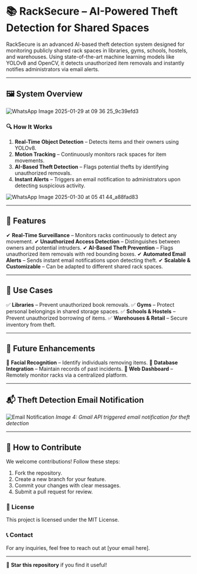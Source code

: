 # 📚 RackSecure – AI-Powered Theft Detection for Shared Spaces

RackSecure is an advanced AI-based theft detection system designed for monitoring publicly shared rack spaces in libraries, gyms, schools, hostels, and warehouses. Using state-of-the-art machine learning models like YOLOv8 and OpenCV, it detects unauthorized item removals and instantly notifies administrators via email alerts.

---

## 🖼 System Overview


![WhatsApp Image 2025-01-29 at 09 36 25_9c39efd3](https://github.com/user-attachments/assets/dc0b75c2-9af0-4ca5-ac5d-83e40bab6fce)

### 🔍 How It Works
1. **Real-Time Object Detection** – Detects items and their owners using YOLOv8.
2. **Motion Tracking** – Continuously monitors rack spaces for item movements.
3. **AI-Based Theft Detection** – Flags potential thefts by identifying unauthorized removals.
4. **Instant Alerts** – Triggers an email notification to administrators upon detecting suspicious activity.

![WhatsApp Image 2025-01-30 at 05 41 44_a88fad83](https://github.com/user-attachments/assets/6ecccf47-9607-4a40-89c0-c6d5854b4c1b)

---

## 🚀 Features
✔ **Real-Time Surveillance** – Monitors racks continuously to detect any movement.
✔ **Unauthorized Access Detection** – Distinguishes between owners and potential intruders.
✔ **AI-Based Theft Prevention** – Flags unauthorized item removals with red bounding boxes.
✔ **Automated Email Alerts** – Sends instant email notifications upon detecting theft.
✔ **Scalable & Customizable** – Can be adapted to different shared rack spaces.



---

## 📍 Use Cases
✅ **Libraries** – Prevent unauthorized book removals.
✅ **Gyms** – Protect personal belongings in shared storage spaces.
✅ **Schools & Hostels** – Prevent unauthorized borrowing of items.
✅ **Warehouses & Retail** – Secure inventory from theft.

---

## 📡 Future Enhancements
🔹 **Facial Recognition** – Identify individuals removing items.
🔹 **Database Integration** – Maintain records of past incidents.
🔹 **Web Dashboard** – Remotely monitor racks via a centralized platform.

---

## 📬 Theft Detection Email Notification
![Email Notification](./images/email_alert.png)
*Image 4: Gmail API triggered email notification for theft detection*

---

## 🤝 How to Contribute
We welcome contributions! Follow these steps:
1. Fork the repository.
2. Create a new branch for your feature.
3. Commit your changes with clear messages.
4. Submit a pull request for review.

### 📜 License
This project is licensed under the MIT License.

### 📞 Contact
For any inquiries, feel free to reach out at [your email here].

---

🌟 **Star this repository** if you find it useful!

